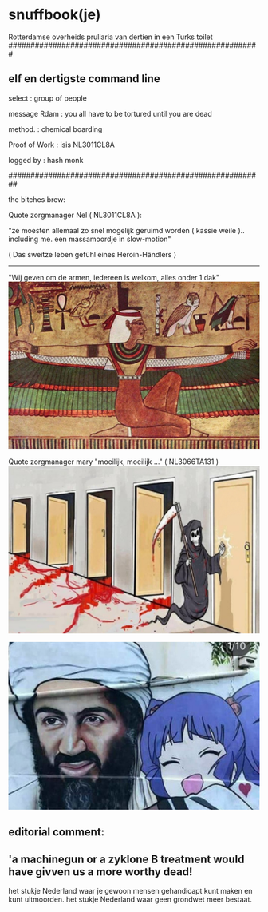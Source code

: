 # snuffbook(je)
Rotterdamse overheids prullaria van dertien in een Turks toilet
#########################################################

elf en dertigste command line
-----------------------------

select   : group of people

message Rdam    : you all have to be tortured until you are dead

method.  : chemical boarding

Proof of Work : isis NL3011CL8A

logged by  : hash monk

##########################################################

the bitches brew:

Quote zorgmanager Nel ( NL3011CL8A ):

"ze moesten allemaal zo snel mogelijk geruimd worden ( kassie weile ).. including me.
 een massamoordje in slow-motion"
 
 ( Das sweitze leben gefühl eines Heroin-Händlers )
 
 -----------------------------------------------------------------------
 
 "Wij geven om de armen, iedereen is welkom, alles onder 1 dak"
![](https://github.com/nixworks/Snuff-book/blob/master/business%20model/wasteil/AI/ArtBoard%20Image%20(425).jpg)

Quote zorgmanager mary "moeilijk, moeilijk ..." ( NL3066TA131 )
![](https://github.com/nixworks/Snuff-book/blob/master/book%20slot/slot%20machine/AI/ArtBoard%20Image%20(412).jpg)


![](https://github.com/nixworks/Snuff-book/blob/master/gifkabinet/designer%20killing/AI/ArtBoard%20Image%20(414).jpg)

editorial comment:
------------------
'a machinegun or a zyklone B treatment would have givven us a more worthy dead!
-------------------------------------------------------------------------------
het stukje Nederland waar je gewoon mensen gehandicapt kunt maken en kunt uitmoorden.
het stukje Nederland waar geen grondwet meer bestaat.
